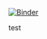 [![Binder](https://mybinder.org/badge_logo.svg)](https://mybinder.org/v2/gh/gbaldassin/landing/README.md)

test

